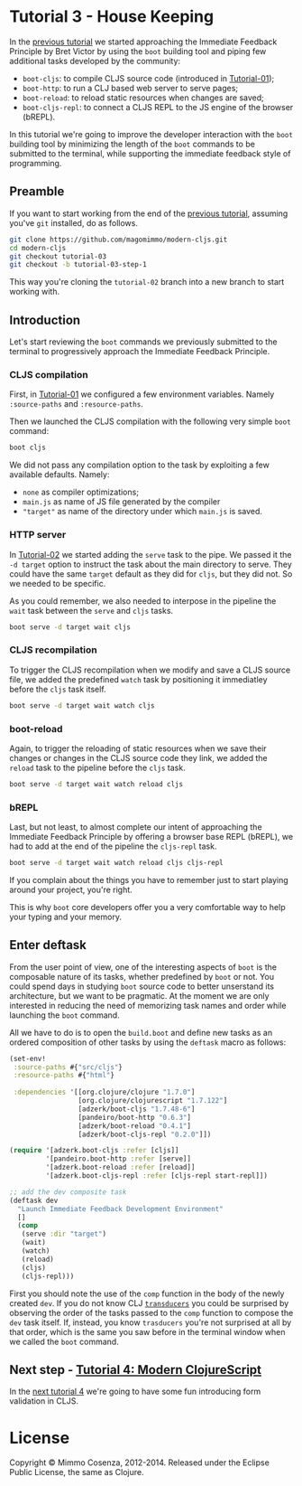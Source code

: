 # Tutorial 3 - House Keeping

In the [previous tutorial][1] we started approaching the Immediate
Feedback Principle by Bret Victor by using the `boot` building tool
and piping few additional tasks developed by the community:

* `boot-cljs`: to compile CLJS source code (introduced in
  [Tutorial-01][2]);
* `boot-http`: to run a CLJ based web server to serve pages;
* `boot-reload`: to reload static resources when changes are saved;
* `boot-cljs-repl`: to connect a CLJS REPL to the JS engine of the
  browser (bREPL).

In this tutorial we're going to improve the developer interaction with
the `boot` building tool by minimizing the length of the `boot`
commands to be submitted to the terminal, while supporting the immediate
feedback style of programming.

## Preamble

If you want to start working from the end of the [previous tutorial][1],
assuming you've `git` installed, do as follows.

```bash
git clone https://github.com/magomimmo/modern-cljs.git
cd modern-cljs
git checkout tutorial-03
git checkout -b tutorial-03-step-1
```

This way you're cloning the `tutorial-02` branch into a new branch to
start working with.

## Introduction

Let's start reviewing the `boot` commands we previously submitted to
the terminal to progressively approach the Immediate Feedback
Principle.

### CLJS compilation

First, in [Tutorial-01][2] we configured a few environment
variables. Namely `:source-paths` and `:resource-paths`.

Then we launched the CLJS compilation with the following very simple
`boot` command:

```bash
boot cljs
```

We did not pass any compilation option to the task by exploiting a few
available defaults. Namely:

* `none` as compiler optimizations;
* `main.js` as name of JS file generated by the compiler
* `"target"` as name of the directory under which `main.js` is
  saved.

### HTTP server

In [Tutorial-02][1] we started adding the `serve` task to the pipe. We
passed it the `-d target` option to instruct the task about the main
directory to serve. They could have the same `target` default as they
did for `cljs`, but they did not. So we needed to be specific.

As you could remember, we also needed to interpose in the pipeline the
`wait` task between the `serve` and `cljs` tasks.

```bash
boot serve -d target wait cljs
```

### CLJS recompilation

To trigger the CLJS recompilation when we modify and save a CLJS
source file, we added the predefined `watch` task by positioning it
immediatley before the `cljs` task itself.

```bash
boot serve -d target wait watch cljs
```

### boot-reload

Again, to trigger the reloading of static resources when we save their
changes or changes in the CLJS source code they link, we added the
`reload` task to the pipeline before the `cljs` task.

```bash
boot serve -d target wait watch reload cljs
```

### bREPL

Last, but not least, to almost complete our intent of approaching the
Immediate Feedback Principle by offering a browser base REPL (bREPL),
we had to add at the end of the pipeline the `cljs-repl` task.

```bash
boot serve -d target wait watch reload cljs cljs-repl
```

If you complain about the things you have to remember just to start
playing around your project, you're right.

This is why `boot` core developers offer you a very comfortable way to
help your typing and your memory.

## Enter deftask

From the user point of view, one of the interesting aspects of `boot` is
the composable nature of its tasks, whether predefined by `boot` or
not. You could spend days in studying `boot` source code to better
unserstand its architecture, but we want to be pragmatic. At the
moment we are only interested in reducing the need of memorizing task
names and order while launching the `boot` command.

All we have to do is to open the `build.boot` and define new tasks as
an ordered composition of other tasks by using the `deftask` macro as
follows:

```clj
(set-env!
 :source-paths #{"src/cljs"}
 :resource-paths #{"html"}
 
 :dependencies '[[org.clojure/clojure "1.7.0"]
                 [org.clojure/clojurescript "1.7.122"]
                 [adzerk/boot-cljs "1.7.48-6"]
                 [pandeiro/boot-http "0.6.3"]
                 [adzerk/boot-reload "0.4.1"]
                 [adzerk/boot-cljs-repl "0.2.0"]])

(require '[adzerk.boot-cljs :refer [cljs]]
         '[pandeiro.boot-http :refer [serve]]
         '[adzerk.boot-reload :refer [reload]]
         '[adzerk.boot-cljs-repl :refer [cljs-repl start-repl]])

;; add the dev composite task
(deftask dev
  "Launch Immediate Feedback Development Environment"
  []
  (comp 
   (serve :dir "target")
   (wait)
   (watch)
   (reload)
   (cljs)
   (cljs-repl)))
```

First you should note the use of the `comp` function in the body of the
newly created `dev`. If you do not know CLJ [`transducers`][3] you
could be surprised by observing the order of the tasks passed to the
`comp` function to compose the `dev` task itself. If, instead, you
know `trasducers` you're not surprised at all by that order, which
is the same you saw before in the terminal window when we called the
`boot` command.

## Next step - [Tutorial 4: Modern ClojureScript][4]

In the [next tutorial 4][4] we're going to have some fun introducing form validation in CLJS.

# License

Copyright © Mimmo Cosenza, 2012-2014. Released under the Eclipse Public
License, the same as Clojure.

[1]: https://github.com/magomimmo/modern-cljs/blob/master/doc/tutorial-02.md
[2]: https://github.com/magomimmo/modern-cljs/blob/master/doc/tutorial-01.md
[3]: http://clojure.org/transducers
[4]: https://github.com/magomimmo/modern-cljs/blob/master/doc/tutorial-04.md
